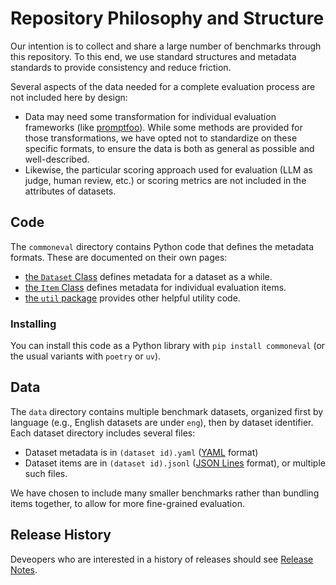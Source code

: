 # Repository Philosophy and Structure

Our intention is to collect and share a large number of benchmarks
through this repository. To this end, we use standard structures and
metadata standards to provide consistency and reduce friction. 

Several aspects of the data needed for a complete evaluation process
are not included here by design:

- Data may need some transformation for individual evaluation
  frameworks (like [promptfoo](https://www.promptfoo.dev/)). While
  some methods are provided for those transformations, we have opted
  not to standardize on these specific formats, to ensure the data is
  both as general as possible and well-described. 
- Likewise, the particular scoring approach used for evaluation (LLM as judge,
  human review, etc.) or scoring metrics are not included in the
  attributes of datasets. 

## Code

The `commoneval` directory contains Python code that defines the
metadata formats. These are documented on their own pages:

* [the `Dataset` Class](dataset.md) defines metadata for a dataset as
  a while.
* [the `Item` Class](item.md) defines metadata for individual
  evaluation items.
* [the `util` package](util.md) provides other helpful utility code. 

### Installing

You can install this code as a Python library with `pip install
commoneval` (or the usual variants with `poetry` or `uv`). 

## Data

The `data` directory contains multiple benchmark datasets, organized
first by language (e.g., English datasets are under `eng`), then by
dataset identifier. Each dataset directory includes several files:

* Dataset metadata is in `(dataset id).yaml` ([YAML](https://yaml.org/) format)
* Dataset items are in `(dataset id).jsonl` ([JSON
  Lines](https://jsonlines.org/) format), or multiple such files. 

We have chosen to include many smaller benchmarks rather than bundling
items together, to allow for more fine-grained evaluation. 

## Release History

Deveopers who are interested in a history of releases should see
[Release Notes](ReleaseNotes.md). 
